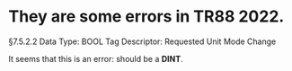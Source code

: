 # They are some errors in TR88 2022.


§7.5.2.2
Data Type: BOOL
Tag Descriptor: Requested Unit Mode Change

It seems that this is an error: should be a **DINT**.


